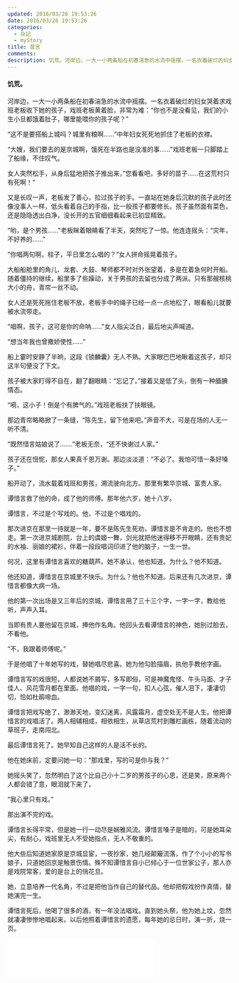 ```yaml
---
updated: 2016/03/26 19:53:26
date: 2016/03/26 19:53:26
categories: 
  - 杂记
  - myStory
title: 昔言
comments: 
description: 饥荒。河岸边，一大一小两条船在初春湍急的水流中摇摆。一名衣着破烂的妇女哭着求戏班老板收下她的孩子，戏班老板黄着脸，非常为难：“你也不是没看见，我们的小生小旦都饿着肚子，哪里能喂你的孩子呢？”“这不是要搭船上城吗？城里有粮啊......”中年妇女死死地抓住了老板的衣襟。“大嫂，我们要去的是京城啊，饿死在半路也是没准的事......&quot;戏班老板一只脚踏上了船缘，不住叹气。
---
```

#### 饥荒。

河岸边，一大一小两条船在初春湍急的水流中摇摆。一名衣着破烂的妇女哭着求戏班老板收下她的孩子，戏班老板黄着脸，非常为难：“你也不是没看见，我们的小生小旦都饿着肚子，哪里能喂你的孩子呢？”

“这不是要搭船上城吗？城里有粮啊......”中年妇女死死地抓住了老板的衣襟。

“大嫂，我们要去的是京城啊，饿死在半路也是没准的事......"戏班老板一只脚踏上了船缘，不住叹气。

女人突然松手，从身后猛地把孩子推出来，”您看看吧，多好的苗子......在这荒村只有死啊！“

又是长叹一声，老板发了善心，拉过孩子的手。一直站在她身后沉默的孩子此时还像没事人一样，低头看着自己的手指，比一般孩子都要修长。孩子虽然面有菜色，还是隐隐透出白净，没长开的五官细细看起来已初显精致。

”哟，是个男孩......"老板眯着眼睛看了半天，突然吃了一惊。他连连摇头：“灾年，不好养的......"

”你唱两句啊，柱子，平日里怎么唱的？“女人拼命摇晃着孩子。

大船船舱里的角儿、龙套、大鼓、琴师都不时对外张望着，多是在着急何时开船。随着僵持的继续，船里多了些躁动，关于男孩的去留也分成了两派。只有那艘核桃大小的舟，青帘一丝不动。

女人还是死死拖住老板不放，老板手中的绳子已经一点一点地松了，眼看船儿就要被水流带走。

”唱啊，孩子，这可是你的命呐......"女人指尖泛白，最后地尖声喊道。

“想当年我也曾撒娇使性......"

船上霎时安静了半晌，这段《锁麟囊》无人不熟。大家眼巴巴地瞅着这孩子，却只这半句便没了下文。

孩子被大家盯得不自在，翻了翻眼睛：“忘记了。”接着又是低了头，倒有一种腼腆情态。

“嗬，这小子！倒是个有脾气的。”戏班老板扶了扶眼镜。

那边青帘略略掀了一条缝，“陈先生，留下他来吧。”声音不大，可是在场的人无一听不清。

“既然惜言姑娘说了.......”老板无奈，“还不快谢过人家。”

孩子还在忸怩，那女人果真千恩万谢。那边淡淡道：“不必了。我怕可惜一条好嗓子。”

船开动了，流水载着戏班和男孩，溯流驶向北方。那里有繁华京城、富贵人家。

谭惜言救了他的命，成了他的师傅。那年他六岁，她十八岁。

谭惜言，不过是个写戏的。他，不过是个唱戏的。

那次进京在那里一待就是一年，要不是陈先生死劝，谭惜言是不肯走的。他也不想走。第一次进京城剧院，台上的虞姬一舞，剑光就把他迷得移不开眼睛，还有贵妃的水袖、丽娘的裙衫，伴着一段段唱词印进了他的脑子，一生一世。

何况，这里有谭惜言喜欢的糖葫芦。她不承认，他也知道。为什么？他不知道。

他还知道，谭惜言在京城里不快乐。为什么？他也不知道。后来还有几次进京，谭惜言都像大病一场。

他的第一次出场是又三年后的京城，谭惜言用了三十三个字，一字一字，教给他听，声声入耳。

当即有贵人要他留在京城，捧他作名角。他回头去看谭惜言的神色，她别过脸去，不看他。

“不，我跟着师傅呢。”

于是他唱了十年她写的戏，替她唱尽悲喜。她为他勾脸描眉，执他手教他字画。

谭惜言写的戏很短，人都说她不屑写，多写即俗，可是神魔鬼怪、牛头马面、才子佳人、风花雪月都在里面。他唱的戏，一字一句，扣人心弦，催人泪下，凄凄切切，恰如杜鹃啼血。

谭惜言把戏写绝了，渺渺天地，变幻迷离，风露霜月，虚空处无不是人生。他把谭惜言的戏唱活了。两人相辅相成，相依相生，从草店荒村到雕栏画栋，随着流动的草班子，走南闯北。

最后谭惜言死了。她早知自己这样的人是活不长的。

他在她床前，定要问她一句：“那戏里，写的可是你与我？”

她摇头笑了，忽然明白了这个比自己小十二岁的男孩子的心思，还是笑，原来两个人都会错了意，眼泪就下来了，

“我心里只有戏。”

那出演不完的戏。

谭惜言长得平常，但是她一行一动尽是娴雅风流。谭惜言嗓子是暗的，可是她耳朵尖，有耐心，戏班里无人不受她指点，无人不敬重的。

他大些后知道她家原是京城显宦，一夜抄家，她几经颠簸流落，作了个小小的写书娘子，只道她回京是触景伤情。殊不知谭惜言自小已倾心于一位世家公子，那人亦是戏院常客，爱的是台上的俏花旦。

她，立意培养一代名角，不过是把他当作自己的替代品。他却把假戏扮作真情，替她演完一生。

谭惜言死后，他喝了很多的酒，有一年没法唱戏。直到她头祭，他为她上坟，忽然就凄凄惨惨地唱起来。以后他照着谭惜言的遗愿，每年她的忌日时，演一折，烧一页。

<iframe src="//music.163.com/outchain/player?type=2&amp;id=28765209&amp;auto=1&amp;height=66" width="330" height="86" frameborder="no" marginwidth="0" marginheight="0"></iframe>